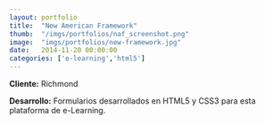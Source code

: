 ```yaml
---
layout:	portfolio
title:	"New American Framework"
thumb:  "/imgs/portfolios/naf_screenshot.png"
image:	"imgs/portfolios/new-framework.jpg"
date:   2014-11-20 00:00:00
categories: ['e-learning','html5']
---
```


**Cliente:** Richmond

**Desarrollo:** Formularios desarrollados en HTML5 y CSS3 para esta plataforma de e-Learning.